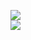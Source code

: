 [![](https://img.shields.io/badge/Made%20With-Github%20Spray-lightgrey.svg?style=for-the-badge&logo=github)](https://github.com/Annihil/github-spray#2963)  
[![](https://i.imgur.com/2DrTn0Z.gif)](https://github.com/Annihil/github-spray)